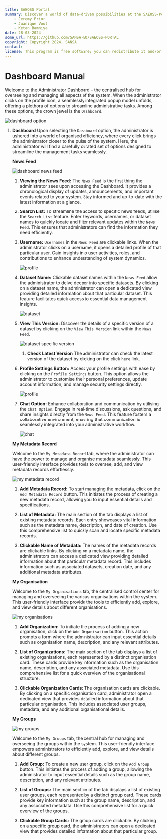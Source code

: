```yaml
---
title: SAEOSS Portal
summary: Discover a world of data-driven possibilities at the SAEOSS-Portal, where information converges to empower data sharing and decision-making.
    - Jeremy Prior
    - Juanique Voot
    - Ketan Bamniya
date: 28-03-2024
some_url: https://github.com/SANSA-EO/SAEOSS-PORTAL
copyright: Copyright 2024, SANSA
contact:
license: This program is free software; you can redistribute it and/or modify it under the terms of the GNU Affero General Public License as published by the Free Software Foundation; either version 3 of the License, or (at your option) any later version.
---
```


# Dashboard Manual

Welcome to the Administrator Dashboard – the centralised hub for overseeing and managing all aspects of the system. When the administrator clicks on the profile icon, a seamlessly integrated popup model unfolds, offering a plethora of options to streamline administrative tasks. Among these options, the crown jewel is the `Dashboard`.

![dashboard option](./img/dashboard-2.png)

1. **Dashboard** Upon selecting the `Dashboard` option, the administrator is ushered into a world of organised efficiency, where every click brings the administrator closer to the pulse of the system. Here, the administrator will find a carefully curated set of options designed to streamline the management tasks seamlessly.

    **News Feed**

    ![dashboard news feed](./img/dashboard-1.png)

    1. **Viewing the News Feed:** The `News Feed` is the first thing the administrator sees upon accessing the Dashboard. It provides a chronological display of updates, announcements, and important events related to your system. Stay informed and up-to-date with the latest information at a glance.

    2. **Search List:** To streamline the access to specific news feeds, utilise the `Search List` feature. Enter keywords, usernames, or dataset names to quickly locate and filter relevant updates within the `News Feed`. This ensures that administrators can find the information they need efficiently.

    3. **Username:** `Usernames` in the `News Feed` are clickable links. When the administrator clicks on a username, it opens a detailed profile of that particular user. Gain insights into user activities, roles, and contributions to enhance understanding of system dynamics.

        ![profile](./img/dashboard-3.png)

    4. **Dataset Name:** Clickable dataset names within the `News Feed` allow the administrator to delve deeper into specific datasets. By clicking on a dataset name, the administrator can open a dedicated view providing detailed information about that particular dataset. This feature facilitates quick access to essential data management insights.

        ![dataset](./img/dashboard-4.png)


    5. **View This Version:** Discover the details of a specific version of a dataset by clicking on the `View This Version` link within the `News Feed`.

        ![dataset specific version](./img/dashboard-5.png)

        1. **Check Latest Version** The administrator can check the latest version of the dataset by clicking on the click `here` link.

    6. **Profile Settings Button:** Access your profile settings with ease by clicking on the `Profile Settings` button. This option allows the administrator to customise their personal preferences, update account information, and manage security settings directly.

        ![profile](./img/dashboard-7.png)
    
    7. **Chat Option:** Enhance collaboration and communication by utilising the `Chat Option`. Engage in real-time discussions, ask questions, and share insights directly from the `News Feed`. This feature fosters a collaborative environment, ensuring that communication is seamlessly integrated into your administrative workflow.

        ![chat](./img/dashboard-6.png)

    **My Metadata Record**

    Welcome to the `My Metadata Record` tab, where the administrator can have the power to manage and organise metadata seamlessly. This user-friendly interface provides tools to oversee, add, and view metadata records effortlessly.

    ![my metadata record](./img/dashboard-8.png)

    1. **Add Metadata Record:** To start managing the metadata, click on the `Add Metadata Record` button. This initiates the process of creating a new metadata record, allowing you to input essential details and specifications.

    2. **List of Metadata:** The main section of the tab displays a list of existing metadata records. Each entry showcases vital information such as the metadata name, description, and date of creation. Use this comprehensive list to quickly scan and locate specific metadata records.

    3. **Clickable Name of Metadata:** The names of the metadata records are clickable links. By clicking on a metadata name, the administrators can access a dedicated view providing detailed information about that particular metadata record. This includes information such as associated datasets, creation date, and any additional metadata attributes.

    **My Organisation**

    Welcome to the `My Organisations` tab, the centralised control center for managing and overseeing the various organisations within the system. This user-friendly interface provide the tools to efficiently add, explore, and view details about different organisations.

    ![my organisations](./img/dashboard-9.png)

    1. **Add Organization:** To initiate the process of adding a new organisation, click on the `Add Organisation` button. This action prompts a form where the administrator can input essential details such as organisation name, description, and any relevant attributes.

    2. **List of Organizations:** The main section of the tab displays a list of existing organisations, each represented by a distinct organisation card. These cards provide key information such as the organisation name, description, and any associated metadata. Use this comprehensive list for a quick overview of the organisational structure.

    3. **Clickable Organization Cards:** The organisation cards are clickable. By clicking on a specific organisation card, administrator open a dedicated view that provides detailed information about that particular organisation. This includes associated user groups, metadata, and any additional organisational details.

    **My Groups**
    
    ![my groups](./img/dashboard-10.png)

    Welcome to the `My Groups` tab, the central hub for managing and overseeing the groups within the system. This user-friendly interface empowers administrators to efficiently add, explore, and view details about different groups.

    1. **Add Group:** To create a new user group, click on the `Add Group` button. This initiates the process of adding a group, allowing the administrator to input essential details such as the group name, description, and any relevant attributes.

    2. **List of Groups:** The main section of the tab displays a list of existing user groups, each represented by a distinct group card. These cards provide key information such as the group name, description, and any associated metadata. Use this comprehensive list for a quick overview of the groups.

    3. **Clickable Group Cards:** The group cards are clickable. By clicking on a specific group card, the administrators can open a dedicated view that provides detailed information about that particular group.
